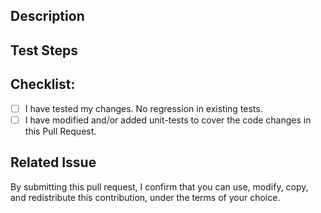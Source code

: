 Description
-----------
<!--- Describe your changes in detail. -->

Test Steps
-----------
<!-- Describe the steps to reproduce. -->

Checklist:
----------
<!--- Go over all the following points, and put an `x` in all the boxes that apply. -->
<!--- If you're unsure about any of these, don't hesitate to ask. We're here to help! -->
- [ ] I have tested my changes. No regression in existing tests.
- [ ] I have modified and/or added unit-tests to cover the code changes in this Pull Request.

Related Issue
-----------
<!-- If any, please provide issue ID. -->

By submitting this pull request, I confirm that you can use, modify, copy, and redistribute this contribution, under the terms of your choice.